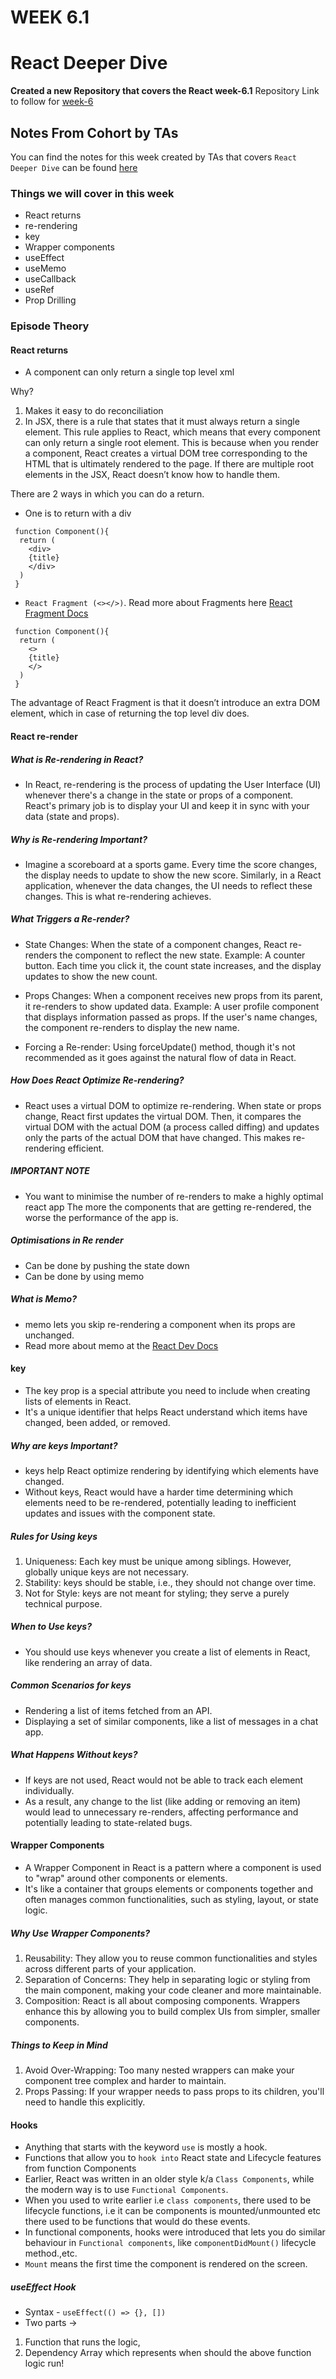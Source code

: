 # WEEK 6.1

# React Deeper Dive

**Created a new Repository that covers the React week-6.1**
Repository Link to follow for [week-6](https://github.com/AmanRelan/Week-6-cohort-2.0)

## Notes From Cohort by TAs

You can find the notes for this week created by TAs that covers `React Deeper Dive` can be found [here](https://quickest-juniper-f9c.notion.site/Week-6-1-React-Deeper-Dive-9e3f522c7e12492da3b27b611ca5c4c4)

### Things we will cover in this week

- React returns
- re-rendering
- key
- Wrapper components
- useEffect
- useMemo
- useCallback
- useRef
- Prop Drilling

### Episode Theory

#### React returns

- A component can only return a single top level xml

Why?

1. Makes it easy to do reconciliation
2. In JSX, there is a rule that states that it must always return a single element.
   This rule applies to React, which means that every component can only return a single root element.
   This is because when you render a component, React creates a virtual DOM tree corresponding to the HTML that is ultimately rendered to the page. If there are multiple root elements in the JSX, React doesn’t know how to handle them.

There are 2 ways in which you can do a return.

- One is to return with a div

```
 function Component(){
  return (
    <div>
    {title}
    </div>
  )
 }
```

- `React Fragment (<></>)`. Read more about Fragments here [React Fragment Docs](https://react.dev/reference/react/Fragment)

```
 function Component(){
  return (
    <>
    {title}
    </>
  )
 }
```

The advantage of React Fragment is that it doesn’t introduce an extra DOM element, which in case of returning the top level div does.

#### React re-render

##### What is Re-rendering in React?

- In React, re-rendering is the process of updating the User Interface (UI) whenever there's a change in the state or props of a component. React's primary job is to display your UI and keep it in sync with your data (state and props).

##### Why is Re-rendering Important?

- Imagine a scoreboard at a sports game. Every time the score changes, the display needs to update to show the new score. Similarly, in a React application, whenever the data changes, the UI needs to reflect these changes. This is what re-rendering achieves.

##### What Triggers a Re-render?

- State Changes: When the state of a component changes, React re-renders the component to reflect the new state.
  Example: A counter button. Each time you click it, the count state increases, and the display updates to show the new count.

- Props Changes: When a component receives new props from its parent, it re-renders to show updated data.
  Example: A user profile component that displays information passed as props. If the user's name changes, the component re-renders to display the new name.

- Forcing a Re-render: Using forceUpdate() method, though it's not recommended as it goes against the natural flow of data in React.

##### How Does React Optimize Re-rendering?

- React uses a virtual DOM to optimize re-rendering. When state or props change, React first updates the virtual DOM. Then, it compares the virtual DOM with the actual DOM (a process called diffing) and updates only the parts of the actual DOM that have changed. This makes re-rendering efficient.

##### IMPORTANT NOTE

- You want to minimise the number of re-renders to make a highly optimal react app
  The more the components that are getting re-rendered, the worse the performance of the app is.

##### Optimisations in Re render

- Can be done by pushing the state down
- Can be done by using memo

##### What is Memo?

- memo lets you skip re-rendering a component when its props are unchanged.
- Read more about memo at the [React Dev Docs](https://react.dev/reference/react/memo)

#### key

- The key prop is a special attribute you need to include when creating lists of elements in React.
- It's a unique identifier that helps React understand which items have changed, been added, or removed.

##### Why are keys Important?

- keys help React optimize rendering by identifying which elements have changed.
- Without keys, React would have a harder time determining which elements need to be re-rendered, potentially leading to inefficient updates and issues with the component state.

##### Rules for Using keys

1. Uniqueness: Each key must be unique among siblings. However, globally unique keys are not necessary.
2. Stability: keys should be stable, i.e., they should not change over time.
3. Not for Style: keys are not meant for styling; they serve a purely technical purpose.

##### When to Use keys?

- You should use keys whenever you create a list of elements in React, like rendering an array of data.

##### Common Scenarios for keys

- Rendering a list of items fetched from an API.
- Displaying a set of similar components, like a list of messages in a chat app.

##### What Happens Without keys?

- If keys are not used, React would not be able to track each element individually.
- As a result, any change to the list (like adding or removing an item) would lead to unnecessary re-renders, affecting performance and potentially leading to state-related bugs.

#### Wrapper Components

- A Wrapper Component in React is a pattern where a component is used to "wrap" around other components or elements.
- It's like a container that groups elements or components together and often manages common functionalities, such as styling, layout, or state logic.

##### Why Use Wrapper Components?

1. Reusability: They allow you to reuse common functionalities and styles across different parts of your application.
2. Separation of Concerns: They help in separating logic or styling from the main component, making your code cleaner and more maintainable.
3. Composition: React is all about composing components. Wrappers enhance this by allowing you to build complex UIs from simpler, smaller components.

##### Things to Keep in Mind

1. Avoid Over-Wrapping: Too many nested wrappers can make your component tree complex and harder to maintain.
2. Props Passing: If your wrapper needs to pass props to its children, you'll need to handle this explicitly.

#### Hooks

- Anything that starts with the keyword `use` is mostly a hook.
- Functions that allow you to `hook into` React state and Lifecycle features from function Components
- Earlier, React was written in an older style k/a `Class Components`, while the modern way is to use `Functional Components`.
- When you used to write earlier i.e `class components`, there used to be lifecycle functions, i.e it can be components is mounted/unmounted etc there used to be functions that would do these events.
- In functional components, hooks were introduced that lets you do similar behaviour in `Functional components`, like `componentDidMount()` lifecycle method.,etc.
- `Mount` means the first time the component is rendered on the screen.

##### useEffect Hook

- Syntax - `useEffect(() => {}, [])`
- Two parts ->

1. Function that runs the logic,
2. Dependency Array which represents when should the above function logic run!
